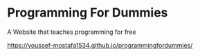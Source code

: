 # Programming For Dummies
A Website that teaches programming for free

https://youssef-mostafa1534.github.io/programmingfordummies/
